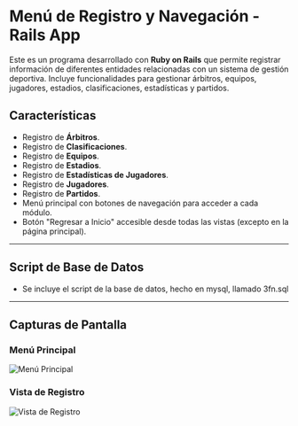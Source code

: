 # Menú de Registro y Navegación - Rails App

Este es un programa desarrollado con **Ruby on Rails** que permite registrar información de diferentes entidades relacionadas con un sistema de gestión deportiva. Incluye funcionalidades para gestionar árbitros, equipos, jugadores, estadios, clasificaciones, estadísticas y partidos.

## Características

- Registro de **Árbitros**.
- Registro de **Clasificaciones**.
- Registro de **Equipos**.
- Registro de **Estadios**.
- Registro de **Estadísticas de Jugadores**.
- Registro de **Jugadores**.
- Registro de **Partidos**.
- Menú principal con botones de navegación para acceder a cada módulo.
- Botón "Regresar a Inicio" accesible desde todas las vistas (excepto en la página principal).
---

## Script de Base de Datos
- Se incluye el script de la base de datos, hecho en mysql, llamado 3fn.sql
---

## Capturas de Pantalla

### Menú Principal
![Menú Principal](assets/menu-principal.png)

### Vista de Registro
![Vista de Registro](assets/vista-registro.png)

